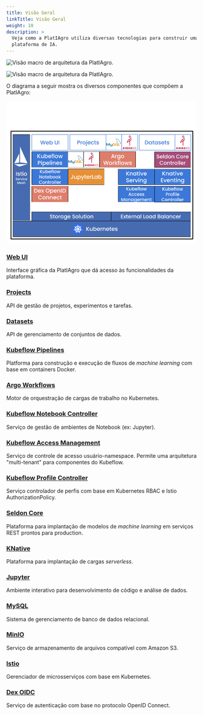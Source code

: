 ```yaml
---
title: Visão Geral
linkTitle: Visão Geral
weight: 10
description: >
  Veja como a PlatIAgro utiliza diversas tecnologias para construir uma
  plataforma de IA.
---
```


![Visão macro de arquitetura da PlatIAgro.](/images/architecture-1.png)

![Visão macro de arquitetura da PlatIAgro.](/images/architecture-2.png)

O diagrama a seguir mostra os diversos componentes que compõem a PlatIAgro:

![Diagrama de componentes da PlatIAgro.](/images/platiagro-components.png)

### [Web UI](https://github.com/platiagro/web-ui)
Interface gráfica da PlatIAgro que dá acesso às funcionalidades da plataforma.

### [Projects](https://github.com/platiagro/projects)
API de gestão de projetos, experimentos e tarefas.

### [Datasets](https://github.com/platiagro/datasets)
API de gerenciamento de conjuntos de dados.

### [Kubeflow Pipelines](https://github.com/kubeflow/pipelines)
Platforma para construção e execução de fluxos de *machine learning* com base em containers Docker.

### [Argo Workflows](https://argo-cd.readthedocs.io/en/stable/)
Motor de orquestração de cargas de trabalho no Kubernetes.

### [Kubeflow Notebook Controller](https://github.com/kubeflow/kubeflow/tree/master/components/notebook-controller)
Serviço de gestão de ambientes de Notebook (ex: Jupyter).

### [Kubeflow Access Management](https://github.com/kubeflow/kubeflow/tree/master/components/access-management)
Serviço de controle de acesso usuário-namespace. Permite uma arquitetura "multi-tenant" para componentes do Kubeflow.

### [Kubeflow Profile Controller](https://github.com/kubeflow/kubeflow/tree/master/components/profile-controller)
Serviço controlador de perfis com base em Kubernetes RBAC e Istio AuthorizationPolicy.

### [Seldon Core](https://github.com/SeldonIO/seldon-core)
Plataforma para implantação de modelos de *machine learning* em serviços REST prontos para production.

### [KNative](https://knative.dev/)
Plataforma para implantação de cargas *serverless*.

### [Jupyter](https://jupyter.org/)
Ambiente interativo para desenvolvimento de código e análise de dados.

### [MySQL](https://www.mysql.com/)
Sistema de gerenciamento de banco de dados relacional.

### [MinIO](https://min.io/)
Serviço de armazenamento de arquivos compatível com Amazon S3.

### [Istio](https://istio.io/latest/)
Gerenciador de microsserviços com base em Kubernetes.

### [Dex OIDC](https://dexidp.io/)
Serviço de autenticação com base no protocolo OpenID Connect.
